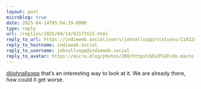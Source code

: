 ```yaml
---
layout: post
microblog: true
date: 2025-04-14T05:04:29-0000
type: reply
url: /replies/2025/04/14/62173122.html
reply_to_url: https://indieweb.social/users/johnallsopp/statuses/114328310701351017
reply_to_hostname: indieweb.social
reply_to_username: johnallsopp@indieweb.social
reply_to_avatar: https://micro.blog/photos/200/https%3A%2F%2Fcdn.masto.host%2Findiewebsocial%2Faccounts%2Favatars%2F109%2F261%2F050%2F638%2F012%2F483%2Foriginal%2Fd885c7821570f1c3.png
---
```

<p><span class="h-card"><a href="https://micro.blog/johnallsopp@indieweb.social" class="u-url mention">@johnallsopp</a></span> that’s an interesting way to look at it. We are already there, how could it get worse.</p>
